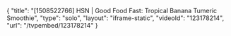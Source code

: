 {
    "title": "[1508522766] HSN | Good Food Fast: Tropical Banana Tumeric Smoothie",
    "type": "solo",
    "layout": "iframe-static",
    "videoId": "123178214",
    "url": "\/tvpembed\/123178214"
}